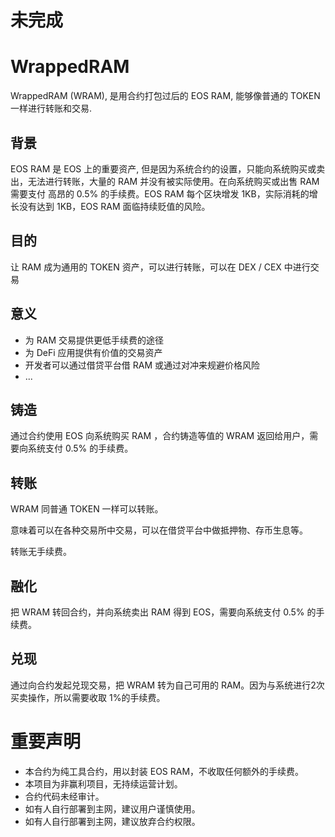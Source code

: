 # 未完成

# WrappedRAM

WrappedRAM (WRAM), 是用合约打包过后的 EOS RAM, 能够像普通的 TOKEN 一样进行转账和交易.

## 背景

EOS RAM 是 EOS 上的重要资产, 但是因为系统合约的设置，只能向系统购买或卖出，无法进行转账，大量的 RAM 并没有被实际使用。在向系统购买或出售 RAM 需要支付 高昂的 0.5% 的手续费。EOS RAM 每个区块增发 1KB，实际消耗的增长没有达到 1KB，EOS RAM 面临持续贬值的风险。

## 目的

让 RAM 成为通用的 TOKEN 资产，可以进行转账，可以在 DEX / CEX 中进行交易

## 意义

- 为 RAM 交易提供更低手续费的途径
- 为 DeFi 应用提供有价值的交易资产
- 开发者可以通过借贷平台借 RAM 或通过对冲来规避价格风险
- ...


## 铸造

通过合约使用 EOS 向系统购买 RAM ，合约铸造等值的 WRAM 返回给用户，需要向系统支付 0.5% 的手续费。

## 转账

WRAM 同普通 TOKEN 一样可以转账。

意味着可以在各种交易所中交易，可以在借贷平台中做抵押物、存币生息等。

转账无手续费。

## 融化

把 WRAM 转回合约，并向系统卖出 RAM 得到 EOS，需要向系统支付 0.5% 的手续费。

## 兑现

通过向合约发起兑现交易，把 WRAM 转为自己可用的 RAM。因为与系统进行2次买卖操作，所以需要收取 1%的手续费。

# 重要声明

- 本合约为纯工具合约，用以封装 EOS RAM，不收取任何额外的手续费。
- 本项目为非赢利项目，无持续运营计划。
- 合约代码未经审计。
- 如有人自行部署到主网，建议用户谨慎使用。
- 如有人自行部署到主网，建议放弃合约权限。
